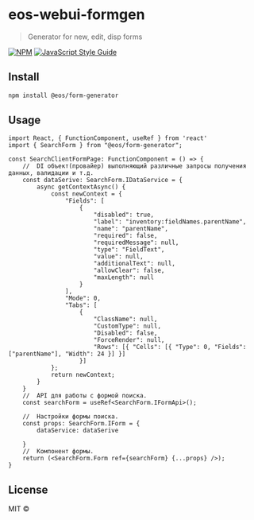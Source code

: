 # eos-webui-formgen

> Generator for new, edit, disp forms

[![NPM](https://img.shields.io/npm/v/eos-webui-formgen.svg)](https://www.npmjs.com/package/eos-webui-formgen) [![JavaScript Style Guide](https://img.shields.io/badge/code_style-standard-brightgreen.svg)](https://standardjs.com)

## Install

```bash
npm install @eos/form-generator
```

## Usage

```tsx
import React, { FunctionComponent, useRef } from 'react'
import { SearchForm } from "@eos/form-generator";

const SearchClientFormPage: FunctionComponent = () => {
    //  DI объект(провайер) выполняющий различные запросы получения данных, валидации и т.д.
    const dataSerive: SearchForm.IDataService = {
        async getContextAsync() {
            const newContext = {
                "Fields": [
                    {
                        "disabled": true,
                        "label": "inventory:fieldNames.parentName",
                        "name": "parentName",
                        "required": false,
                        "requiredMessage": null,
                        "type": "FieldText",
                        "value": null,
                        "additionalText": null,
                        "allowClear": false,
                        "maxLength": null
                    }
                ],
                "Mode": 0,
                "Tabs": [
                    {
                        "ClassName": null,
                        "CustomType": null,
                        "Disabled": false,
                        "ForceRender": null,
                        "Rows": [{ "Cells": [{ "Type": 0, "Fields": ["parentName"], "Width": 24 }] }]
                    }]
            };
            return newContext;
        }
    }
    //  API для работы с формой поиска.
    const searchForm = useRef<SearchForm.IFormApi>();

    //  Настройки формы поиска.
    const props: SearchForm.IForm = {
        dataService: dataSerive

    }
    //  Компонент формы.
    return (<SearchForm.Form ref={searchForm} {...props} />);
}
```

## License

MIT © [](https://github.com/)
